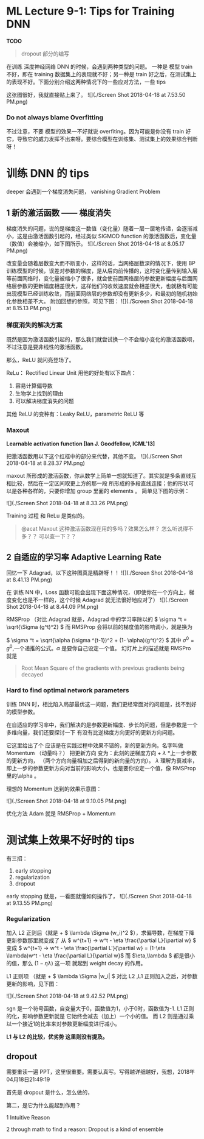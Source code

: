 # ML Lecture 9-1: Tips for Training DNN

**TODO**
> dropout 部分的编写


在训练 深度神经网络 DNN 的时候，会遇到两种类型的问题。
一种是 模型 train 不好，即在 training 数据集上的表现就不好；另一种是 train 好之后，在测试集上的表现不好。下面分别介绍这两种情况下的一些应对方法，一些 tips

这张图很好，我就直接贴上来了。
![](./Screen Shot 2018-04-18 at 7.53.50 PM.png)

### Do not always blame Overfitting
不过注意，不要 模型的效果一不好就说 overfiting。因为可能是你没有 train 好它，导致它的威力发挥不出来呀。要综合模型在训练集、测试集上的效果综合判断呀！

# 训练 DNN 的 tips 
deeper 会遇到一个梯度消失问题， vanishing Gradient Problem
 
## 1 新的激活函数 —— 梯度消失
梯度消失的问题，说的是梯度这一数值（变化量）随着一层一层地传递，会逐渐减小，这是由激活函数引起的，经过类似 SIGMOD function 的激活函数后，变化量（数值）会被缩小，如下图所示。
![](./Screen Shot 2018-04-18 at 8.05.17 PM.png)

改变量会随着层数变大而不断变小，这样的话，当网络层数深的情况下，使用 BP 训练模型的时候，误差对参数的梯度，是从后向前传播的，这时变化量传到输入层等前面网络时，变化量被缩小了很多，就会使前面网络层的参数更新幅度与后面网络层参数的更新幅度相差很大，这样他们的收敛速度就会相差很大，也就极有可能出现模型已经训练收敛，而前面网络层的参数却没有更新多少，和最初的随机初始化参数相差不大。
附加回想的参照，可见下图：
![](./Screen Shot 2018-04-18 at 8.15.13 PM.png)

### 梯度消失的解决方案
既然是因为激活函数引起的，那么我们就尝试换一个不会缩小变化的激活函数呗，不过注意是要非线性的激活函数。

那么，ReLU 就闪亮登场了。

ReLu： Rectified Linear Unit 
用他的好处有以下四点：
1. 容易计算偏导数
2. 生物学上找到的理由
3. 可以解决梯度消失的问题

其他 ReLU 的变种有：Leaky ReLU，parametric ReLU  等

### Maxout

**Learnable activation function [Ian J. Goodfellow, ICML’13]**

把激活函数用以下这个红框中的部分来代替，其他不变。
![](./Screen Shot 2018-04-18 at 8.28.37 PM.png)

maxout 所形成的激活函数，你从数学上简单一想就知道了。其实就是多条直线互相比较，然后在一定区间取更上方的那一段 所形成的多段直线连接；他的形状可以是各种各样的，只要你增加 group 里面的 elements 。 简单见下图的示例：

![](./Screen Shot 2018-04-18 at 8.33.26 PM.png)

Training 过程 和 ReLu 是类似的。

> @acat Maxout 这种激活函数现在用的多吗？效果怎么样？ 怎么听说得不多？？ 可以查一下？？

## 2 自适应的学习率 Adaptive Learning Rate

回忆一下 Adagrad，以下这种图真是精辟呀！！
![](./Screen Shot 2018-04-18 at 8.41.13 PM.png)

在 训练 NN 中，Loss 函数可能会出现下面这种情况，（即使你在一个方向上，梯度变化也是不一样的，这个时候 Adagrad 就无法很好地应对了）
![](./Screen Shot 2018-04-18 at 8.44.09 PM.png)

RMSProp （对比 Adagrad 就是，Adagrad 中的学习率除以的 $ \sigma ^t = \sqrt{\Sigma (g^t)^2} $ 而 RMSProp 会将以前的梯度值的影响调小，就是换为

$ \sigma ^t = \sqrt{\alpha (\sigma ^{t-1})^2 + (1- \alpha)(g^t)^2} $
其中 $\sigma ^0 = g ^0$,一个递推的公式。$\alpha$ 是要你自己设定一个值。
幻灯片上的描述就是 RMSPro 就是
>  Root Mean Square of the gradients with previous gradients being decayed


### Hard to find optimal network parameters
训练 DNN 时，相比陷入局部最优这一问题，我们更经常面对的问题是，找不到好的模型参数。

在自适应的学习率中，我们解决的是参数更新幅度、步长的问题，但是参数是一个多维向量，我们还要探讨一下 有没有比逆梯度方向更好的更新方向问题。

它这里给出了个 应该是在实践过程中效果不错的，新的更新方向。名字叫做 Momentum （动量吗？）
把更新方向 变为：此刻的逆梯度方向 + $\lambda$ *上一步参数的更新方向， （两个方向向量相加之后得到的新向量的方向）。
$\lambda$ 理解为衰减率，即上一步的参数更新方向对当前的影响大小，也是要你设定一个值，像 RMSProp 里的\alpha 。

理想的 Momentum 达到的效果示意图：

![](./Screen Shot 2018-04-18 at 9.10.05 PM.png)


优化方法 Adam 就是 RMSProp + Momentum


# 测试集上效果不好时的 tips

有三招：
1. early stopping
2. regularization
3. dropout

early stopping 就是，一看图就懂如何操作了，
![](./Screen Shot 2018-04-18 at 9.13.55 PM.png)
 
### Regularization

加入 L2 正则后（就是 + $ \lambda \Sigma (w_i)^2 $），求偏导数，在梯度下降更新参数那里就变成了
从 $ w^{t+1} -> w^t - \eta \frac{\partial L}{\partial w} $
变成 $ w^{t+1} -> w^t - \eta \frac{\partial L'}{\partial w} = (1-\eta \lambda)w^t - \eta \frac{\partial L}{\partial w}$
而 $\eta,\lambda $ 都是很小的值，那么 $(1-\eta \lambda)$ 这一项 就起到 weight decay 的作用。

L1 正则项  （就是 + $ \lambda \Sigma |w_i| $
对比 L2 ,L1 正则加入之后，对参数更新的影响，见下图：

![](./Screen Shot 2018-04-18 at 9.42.52 PM.png)

sgn 是一个符号函数，自变量大于0，函数值为1，小于0时，函数值为-1.
L1 正则的化，影响参数更新就是 它始终会减去（加上）一个小的值。
而 L2 则是通过乘以一个接近1的比率来对参数更新幅度进行减小。 

**L1 与 L2 的比较，优劣势 这里则没有提及。**



## dropout

需要重读一遍 PPT，这里很重要。需要认真写。写得越详细越好，我想，2018年04月18日21:49:19

首先是 dropout 是什么，怎么做的，


第二，是它为什么能起到作用？

1 Intuitive Reason

2 through math to find a reason: Dropout is a kind of ensemble




























